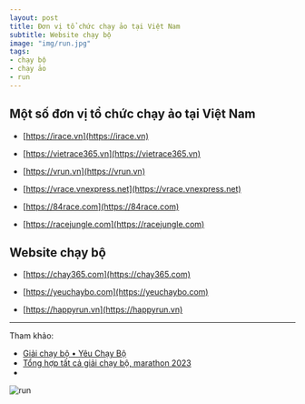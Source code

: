 ```yaml
---
layout: post
title: Đơn vị tổ chức chạy ảo tại Việt Nam
subtitle: Website chạy bộ
image: "img/run.jpg"
tags:
- chạy bộ
- chạy ảo
- run
---
```


## Một số đơn vị tổ chức chạy ảo tại Việt Nam

- [https://irace.vn](https://irace.vn)

- [https://vietrace365.vn](https://vietrace365.vn)

- [https://vrun.vn](https://vrun.vn)

- [https://vrace.vnexpress.net](https://vrace.vnexpress.net)

- [https://84race.com](https://84race.com)

- [https://racejungle.com](https://racejungle.com)


## Website chạy bộ

- [https://chay365.com](https://chay365.com)

- [https://yeuchaybo.com](https://yeuchaybo.com)

- [https://happyrun.vn](https://happyrun.vn)

-----
Tham khảo:
- [Giải chạy bộ • Yêu Chạy Bộ](https://yeuchaybo.com/lich-cac-giai-chay-bo-o-viet-nam/)
- [Tổng hợp tất cả giải chạy bộ, marathon 2023](https://happyrun.vn/blogs/tap-luyen/giai-chay-marathon-2023)
- []()

![run](https://boxxv.github.io/img/2023/walter-mitty.jpg "run")